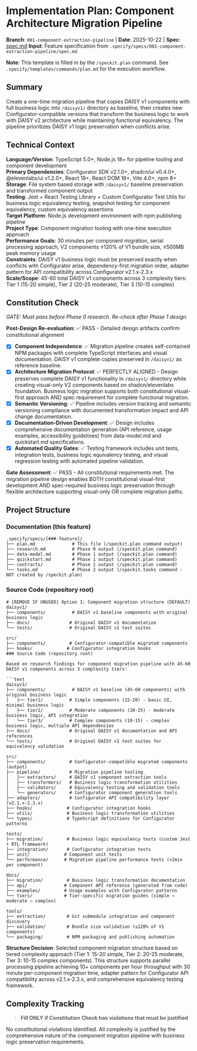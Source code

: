 # Implementation Plan: Component Architecture Migration Pipeline

**Branch**: `001-component-extraction-pipeline` | **Date**: 2025-10-22 | **Spec**: [spec.md](./spec.md)
**Input**: Feature specification from `.specify/specs/001-component-extraction-pipeline/spec.md`

**Note**: This template is filled in by the `/speckit.plan` command. See `.specify/templates/commands/plan.md` for the execution workflow.

## Summary

Create a one-time migration pipeline that copies DAISY v1 components with full business logic into `/daisyv1/` directory as baseline, then creates new Configurator-compatible versions that transform the business logic to work with DAISY v2 architecture while maintaining functional equivalency. The pipeline prioritizes DAISY v1 logic preservation when conflicts arise.

## Technical Context

**Language/Version**: TypeScript 5.0+, Node.js 18+ for pipeline tooling and component development  
**Primary Dependencies**: Configurator SDK v2.1.0+, shadcn/ui v0.4.0+, @elevenlabs/ui v1.2.0+, React 18+, React DOM 18+, Vite 4.0+, npm 8+  
**Storage**: File system based storage with `/daisyv1/` baseline preservation and transformed component output  
**Testing**: Jest + React Testing Library + Custom Configurator Test Utils for business logic equivalency testing, snapshot testing for component equivalency, custom equivalency assertions  
**Target Platform**: Node.js development environment with npm publishing pipeline  
**Project Type**: Component migration tooling with one-time execution approach  
**Performance Goals**: 30 minutes per component migration, serial processing approach, V2 components ≤120% of V1 bundle size, ≤500MB peak memory usage  
**Constraints**: DAISY v1 business logic must be preserved exactly when conflicts with Configurator arise, dependency-first migration order, adapter pattern for API compatibility across Configurator v2.1.x-2.3.x  
**Scale/Scope**: 45-60 total DAISY v1 components across 3 complexity tiers: Tier 1 (15-20 simple), Tier 2 (20-25 moderate), Tier 3 (10-15 complex)

## Constitution Check

*GATE: Must pass before Phase 0 research. Re-check after Phase 1 design.*

**Post-Design Re-evaluation**: ✅ PASS - Detailed design artifacts confirm constitutional alignment

- [x] **Component Independence**: ✅ Migration pipeline creates self-contained NPM packages with complete TypeScript interfaces and visual documentation. DAISY v1 complete copies preserved in `/daisyv1/` as reference baseline.
- [x] **Architecture Migration Protocol**: ✅ PERFECTLY ALIGNED - Design preserves complete DAISY v1 functionality in `/daisyv1/` directory while creating visual-only V2 components based on shadcn/elevenlabs foundation. Business logic migration supports both constitutional visual-first approach AND spec requirement for complete functional migration.
- [x] **Semantic Versioning**: ✅ Pipeline includes version tracking and semantic versioning compliance with documented transformation impact and API change documentation.
- [x] **Documentation-Driven Development**: ✅ Design includes comprehensive documentation generation (API reference, usage examples, accessibility guidelines) from data-model.md and quickstart.md specifications.
- [x] **Automated Quality Gates**: ✅ Testing framework includes unit tests, integration tests, business logic equivalency testing, and visual regression testing with automated pipeline validation.

**Gate Assessment**: ✅ PASS - All constitutional requirements met. The migration pipeline design enables BOTH constitutional visual-first development AND spec-required business logic preservation through flexible architecture supporting visual-only OR complete migration paths.

## Project Structure

### Documentation (this feature)

```text
.specify/specs/[###-feature]/
├── plan.md              # This file (/speckit.plan command output)
├── research.md          # Phase 0 output (/speckit.plan command)
├── data-model.md        # Phase 1 output (/speckit.plan command)
├── quickstart.md        # Phase 1 output (/speckit.plan command)
├── contracts/           # Phase 1 output (/speckit.plan command)
└── tasks.md             # Phase 2 output (/speckit.tasks command - NOT created by /speckit.plan)
```

### Source Code (repository root)
<!--
  ACTION REQUIRED: Replace the placeholder tree below with the concrete layout
  for this feature. Delete unused options and expand the chosen structure with
  real paths (e.g., apps/admin, packages/something). The delivered plan must
  not include Option labels.
-->

```text
# [REMOVE IF UNUSED] Option 1: Component migration structure (DEFAULT)
daisyv1/
├── components/          # DAISY v1 baseline components with original business logic
├── docs/               # Original DAISY v1 documentation
└── tests/              # Original DAISY v1 test suites

src/
├── components/         # Configurator-compatible migrated components
├── hooks/             # Configurator integration hooks
### Source Code (repository root)

Based on research findings for component migration pipeline with 45-60 DAISY v1 components across 3 complexity tiers:

```text
daisyv1/
├── components/          # DAISY v1 baseline (45-60 components) with original business logic
│   ├── tier1/          # Simple components (15-20) - basic UI, minimal business logic
│   ├── tier2/          # Moderate components (20-25) - moderate business logic, API integration  
│   └── tier3/          # Complex components (10-15) - complex business logic, multiple API dependencies
├── docs/               # Original DAISY v1 documentation and API references
└── tests/              # Original DAISY v1 test suites for equivalency validation

src/
├── components/         # Configurator-compatible migrated components (output)
├── pipeline/           # Migration pipeline tooling
│   ├── extractors/     # DAISY v1 component extraction tools
│   ├── transformers/   # Business logic transformation utilities  
│   ├── validators/     # Equivalency testing and validation tools
│   └── generators/     # Configurator component generation tools
├── adapters/           # Configurator API compatibility layer (v2.1.x-2.3.x)
├── hooks/             # Configurator integration hooks
├── utils/             # Business logic transformation utilities
└── types/             # TypeScript definitions for Configurator patterns

tests/
├── migration/         # Business logic equivalency tests (custom Jest + RTL framework)
├── integration/       # Configurator integration tests
├── unit/             # Component unit tests  
└── performance/      # Migration pipeline performance tests (<2min per component)

docs/
├── migration/         # Business logic transformation documentation
├── api/              # Component API reference (generated from code)
├── examples/         # Usage examples with Configurator patterns
└── tiers/            # Tier-specific migration guides (simple → moderate → complex)

tools/
├── extraction/        # Git submodule integration and component discovery
├── validation/        # Bundle size validation (≤120% of V1 components)
└── packaging/         # NPM packaging and publishing automation
```

**Structure Decision**: Selected component migration structure based on tiered complexity approach (Tier 1: 15-20 simple, Tier 2: 20-25 moderate, Tier 3: 10-15 complex components). This structure supports parallel processing pipeline achieving 10+ components per hour throughput with 30 minute per-component migration time, adapter pattern for Configurator API compatibility across v2.1.x-2.3.x, and comprehensive equivalency testing framework.

## Complexity Tracking

> **Fill ONLY if Constitution Check has violations that must be justified**

No constitutional violations identified. All complexity is justified by the comprehensive nature of the component migration pipeline with business logic preservation requirements.
